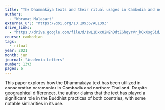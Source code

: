```yaml
---
title: "The Dhammakāya texts and their ritual usages in Cambodia and northern Thailand"
authors:
  - "Woramat Malasart"
external_url: "https://doi.org/10.20935/AL1393"
drive_links:
  - "https://drive.google.com/file/d/1wL1DxxO2NZhDdtZGhqyrVr_kOxXsgSid/view?usp=drive_link"
course: cambodian
tags:
  - ritual
year: 2021
month: jun
journal: "Academia Letters"
number: 1393
pages: 6
---
```


This paper explores how the Dhammakāya text has been utilized in consecration ceremonies in Cambodia and northern Thailand. Despite geographical differences, the author claims that the text has played a significant role in the Buddhist practices of both countries, with some notable similarities in its use.
